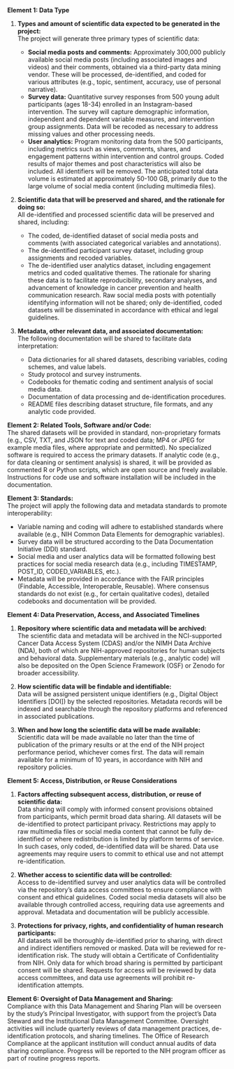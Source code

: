 **Element 1: Data Type**

1. **Types and amount of scientific data expected to be generated in the project:**  
   The project will generate three primary types of scientific data:

   - **Social media posts and comments:** Approximately 300,000 publicly available social media posts (including associated images and videos) and their comments, obtained via a third-party data mining vendor. These will be processed, de-identified, and coded for various attributes (e.g., topic, sentiment, accuracy, use of personal narrative).
   - **Survey data:** Quantitative survey responses from 500 young adult participants (ages 18-34) enrolled in an Instagram-based intervention. The survey will capture demographic information, independent and dependent variable measures, and intervention group assignments. Data will be recoded as necessary to address missing values and other processing needs.
   - **User analytics:** Program monitoring data from the 500 participants, including metrics such as views, comments, shares, and engagement patterns within intervention and control groups. Coded results of major themes and post characteristics will also be included. All identifiers will be removed.
     The anticipated total data volume is estimated at approximately 50-100 GB, primarily due to the large volume of social media content (including multimedia files).

2. **Scientific data that will be preserved and shared, and the rationale for doing so:**  
   All de-identified and processed scientific data will be preserved and shared, including:

   - The coded, de-identified dataset of social media posts and comments (with associated categorical variables and annotations).
   - The de-identified participant survey dataset, including group assignments and recoded variables.
   - The de-identified user analytics dataset, including engagement metrics and coded qualitative themes.
     The rationale for sharing these data is to facilitate reproducibility, secondary analyses, and advancement of knowledge in cancer prevention and health communication research. Raw social media posts with potentially identifying information will not be shared; only de-identified, coded datasets will be disseminated in accordance with ethical and legal guidelines.

3. **Metadata, other relevant data, and associated documentation:**  
   The following documentation will be shared to facilitate data interpretation:
   - Data dictionaries for all shared datasets, describing variables, coding schemes, and value labels.
   - Study protocol and survey instruments.
   - Codebooks for thematic coding and sentiment analysis of social media data.
   - Documentation of data processing and de-identification procedures.
   - README files describing dataset structure, file formats, and any analytic code provided.

**Element 2: Related Tools, Software and/or Code:**  
The shared datasets will be provided in standard, non-proprietary formats (e.g., CSV, TXT, and JSON for text and coded data; MP4 or JPEG for example media files, where appropriate and permitted). No specialized software is required to access the primary datasets.
If analytic code (e.g., for data cleaning or sentiment analysis) is shared, it will be provided as commented R or Python scripts, which are open source and freely available. Instructions for code use and software installation will be included in the documentation.

**Element 3: Standards:**  
The project will apply the following data and metadata standards to promote interoperability:

- Variable naming and coding will adhere to established standards where available (e.g., NIH Common Data Elements for demographic variables).
- Survey data will be structured according to the Data Documentation Initiative (DDI) standard.
- Social media and user analytics data will be formatted following best practices for social media research data (e.g., including TIMESTAMP, POST_ID, CODED_VARIABLES, etc.).
- Metadata will be provided in accordance with the FAIR principles (Findable, Accessible, Interoperable, Reusable).
  Where consensus standards do not exist (e.g., for certain qualitative codes), detailed codebooks and documentation will be provided.

**Element 4: Data Preservation, Access, and Associated Timelines**

1. **Repository where scientific data and metadata will be archived:**  
   The scientific data and metadata will be archived in the NCI-supported Cancer Data Access System (CDAS) and/or the NIMH Data Archive (NDA), both of which are NIH-approved repositories for human subjects and behavioral data. Supplementary materials (e.g., analytic code) will also be deposited on the Open Science Framework (OSF) or Zenodo for broader accessibility.

2. **How scientific data will be findable and identifiable:**  
   Data will be assigned persistent unique identifiers (e.g., Digital Object Identifiers [DOI]) by the selected repositories. Metadata records will be indexed and searchable through the repository platforms and referenced in associated publications.

3. **When and how long the scientific data will be made available:**  
   Scientific data will be made available no later than the time of publication of the primary results or at the end of the NIH project performance period, whichever comes first. The data will remain available for a minimum of 10 years, in accordance with NIH and repository policies.

**Element 5: Access, Distribution, or Reuse Considerations**

1. **Factors affecting subsequent access, distribution, or reuse of scientific data:**  
   Data sharing will comply with informed consent provisions obtained from participants, which permit broad data sharing. All datasets will be de-identified to protect participant privacy. Restrictions may apply to raw multimedia files or social media content that cannot be fully de-identified or where redistribution is limited by platform terms of service. In such cases, only coded, de-identified data will be shared. Data use agreements may require users to commit to ethical use and not attempt re-identification.

2. **Whether access to scientific data will be controlled:**  
   Access to de-identified survey and user analytics data will be controlled via the repository’s data access committees to ensure compliance with consent and ethical guidelines. Coded social media datasets will also be available through controlled access, requiring data use agreements and approval. Metadata and documentation will be publicly accessible.

3. **Protections for privacy, rights, and confidentiality of human research participants:**  
   All datasets will be thoroughly de-identified prior to sharing, with direct and indirect identifiers removed or masked. Data will be reviewed for re-identification risk. The study will obtain a Certificate of Confidentiality from NIH. Only data for which broad sharing is permitted by participant consent will be shared. Requests for access will be reviewed by data access committees, and data use agreements will prohibit re-identification attempts.

**Element 6: Oversight of Data Management and Sharing:**  
Compliance with this Data Management and Sharing Plan will be overseen by the study’s Principal Investigator, with support from the project’s Data Steward and the Institutional Data Management Committee. Oversight activities will include quarterly reviews of data management practices, de-identification protocols, and sharing timelines. The Office of Research Compliance at the applicant institution will conduct annual audits of data sharing compliance. Progress will be reported to the NIH program officer as part of routine progress reports.
